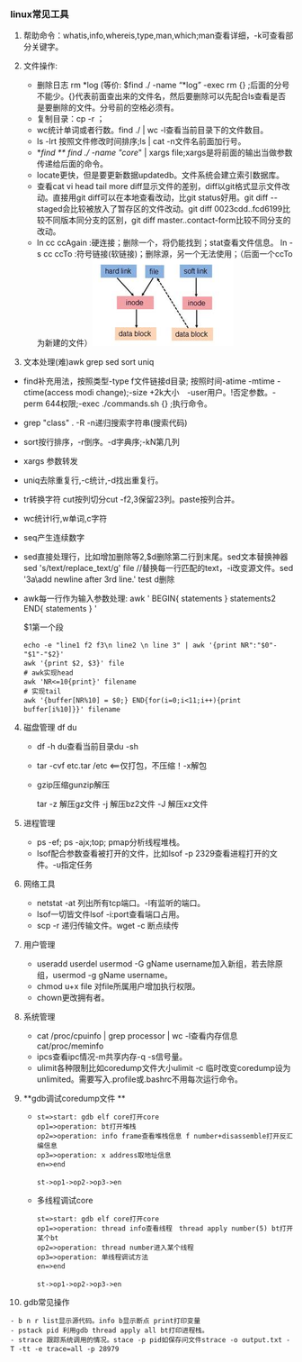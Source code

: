 ### linux常见工具

1. 帮助命令：whatis,info,whereis,type,man,which;man查看详细，-k可查看部分关键字。

2. 文件操作:

   - 删除日志 rm *log (等价: $find ./ -name “*log” -exec rm {} \;后面的分号不能少。{}代表前面查出来的文件名，然后要删除可以先配合ls查看是否是要删除的文件。分号前的空格必须有。
   - 复制目录：cp -r ；
   - wc统计单词或者行数。find ./ | wc -l查看当前目录下的文件数目。
   - ls -lrt 按照文件修改时间排序;ls | cat -n文件名前面加行号。
   - **find ** find ./ -name "core*" | xargs file;xargs是将前面的输出当做参数传递给后面的命令。
   - locate更快，但是要更新数据updatedb。文件系统会建立索引数据库。
   - 查看cat vi head tail more diff显示文件的差别，diff以git格式显示文件改动。直接用git diff可以在本地查看改动，比git status好用。git diff --staged会比较被放入了暂存区的文件改动。git diff 0023cdd..fcd6199比较不同版本同分支的区别，git diff master..contact-form比较不同分支的改动。
   - ln cc ccAgain :硬连接；删除一个，将仍能找到；stat查看文件信息。
     ln -s cc ccTo :符号链接(软链接)；删除源，另一个无法使用；（后面一个ccTo 为新建的文件）![](软链接硬链接.png)

3.  文本处理(难)awk grep sed sort uniq 

   - find补充用法，按照类型-type f文件链接d目录; 按照时间-atime -mtime -ctime(access modi change);-size +2k大小　-user用户。!否定参数。-perm 644权限;-exec ./commands.sh {} \;执行命令。

   - grep "class" . -R -n递归搜索字符串(搜索代码)

   - sort按行排序，-r倒序。-d字典序;-kN第几列

   - xargs 参数转发

   - uniq去除重复行,-c统计,-d找出重复行。

   - tr转换字符 cut按列切分cut -f2,3保留23列。paste按列合并。

   - wc统计l行,w单词,c字符

   - seq产生连续数字

   - sed直接处理行，比如增加删除等2,$d删除第二行到末尾。sed文本替换神器sed 's/text/replace_text/g' file   //替换每一行匹配的text，-i改变源文件。sed '3a\add newline after 3rd line.' test  d删除

   - awk每一行作为输入参数处理: awk ' BEGIN{ statements } statements2 END{ statements } '

     $1第一个段

     ```shell
     echo -e "line1 f2 f3\n line2 \n line 3" | awk '{print NR":"$0"-"$1"-"$2}'
     awk '{print $2, $3}' file
     # awk实现head
     awk 'NR<=10{print}' filename
     # 实现tail
     awk '{buffer[NR%10] = $0;} END{for(i=0;i<11;i++){print buffer[i%10]}}' filename
     ```

4. 磁盘管理 df du

   - df -h du查看当前目录du -sh

   - tar -cvf etc.tar /etc <==仅打包，不压缩！-x解包

   - gzip压缩gunzip解压

     tar -z 解压gz文件
     -j 解压bz2文件
     -J 解压xz文件

5. 进程管理
   - ps -ef; ps -ajx;top; pmap分析线程堆栈。
   - lsof配合参数查看被打开的文件，比如lsof -p 2329查看进程打开的文件。-u指定任务
6. 网络工具
   - netstat -at 列出所有tcp端口。-l有监听的端口。
   - lsof一切皆文件lsof -i:port查看端口占用。
   - scp -r 递归传输文件。wget -c 断点续传

7. 用户管理

   - useradd userdel usermod -G gName username加入新组，若去除原组，usermod -g gName username。
   - chmod u+x file 对file所属用户增加执行权限。
   - chown更改拥有者。

8. 系统管理

   - cat /proc/cpuinfo | grep processor | wc -l查看内存信息cat/proc/meminfo
   - ipcs查看ipc情况-m共享内存-q -s信号量。
   - ulimit各种限制比如coredump文件大小ulimit -c 临时改变coredump设为unlimited。需要写入.profile或.bashrc不用每次运行命令。

9. **gdb调试coredump文件 **

   - ```flow
     st=>start: gdb elf core打开core
     op1=>operation: bt打开堆栈
     op2=>operation: info frame查看堆栈信息 f number+disassemble打开反汇编信息
     op3=>operation: x address取地址信息
     en=>end
     
     st->op1->op2->op3->en
     ```

   - 多线程调试core

     ```flow
     st=>start: gdb elf core打开core
     op1=>operation: thread info查看线程　thread apply number(5) bt打开某个bt
     op2=>operation: thread number进入某个线程
     op3=>operation: 单线程调试方法
     en=>end
     
     st->op1->op2->op3->en
     ```

10.  gdb常见操作

    - b n r list显示源代码。info b显示断点 print打印变量
    - pstack pid 利用gdb thread apply all bt打印进程栈。
    - strace 跟踪系统调用的情况。stace -p pid如保存问文件strace -o output.txt -T -tt -e trace=all -p 28979


